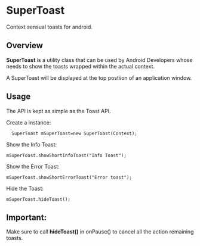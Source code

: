 SuperToast
==========

Context sensual toasts for android.

Overview
--------
**SuperToast** is a utility class that can be used by Android Developers whose needs to show the toasts wrapped within the actual context. 

A SuperToast will be displayed at the top postiion of an application window.

Usage 
--------
The API is kept as simple as the Toast API.

Create a instance:

      SuperToast mSuperToast=new SuperToast(Context);

Show the Info Toast: 

    mSuperToast.showShortInfoToast("Info Toast");

Show the Error Toast:

    mSuperToast.showShortErrorToast("Error toast");

Hide the Toast:

    mSuperToast.hideToast();

Important:
--------
Make sure to call **hideToast()** in onPause() to cancel all the action remaining toasts.
